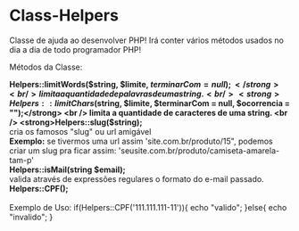 # Class-Helpers
Classe de ajuda ao desenvolver PHP! 
Irá conter vários métodos usados no dia a dia de todo programador PHP!

Métodos da Classe:

<strong>Helpers::limitWords($string, $limite, $terminarCom = null);</strong>
<br />
limita a quantidade de palavras de uma string.
<br />
<strong>Helpers::limitChars($string, $limite, $terminarCom = null, $ocorrencia = "");</strong>
<br />
limita a quantidade de caracteres de uma string.
<br />
<strong>Helpers::slug($string);</strong>
<br />
cria os famosos "slug" ou url amigável
<br />
<strong>Exemplo:</strong> se tivermos uma url assim 'site.com.br/produto/15", podemos criar um slug pra ficar assim: 'seusite.com.br/produto/camiseta-amarela-tam-p'
<br />
<strong>Helpers::isMail(string $email);</strong>
<br />
valida através de expressões regulares o formato do e-mail passado.
<br>
<strong>Helpers::CPF();</strong>
<br/>
<br>Exemplo de Uso:         if(Helpers::CPF('111.111.111-11')){
            echo "valido";
        }else{
            echo "invalido";
        }
        <br/>


